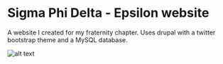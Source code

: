 Sigma Phi Delta - Epsilon website
=============

A website I created for my fraternity chapter. Uses drupal with a twitter bootstrap theme and a MySQL database.


![alt text](http://i.imgur.com/hvb5TFx.png "Website Screenshot")